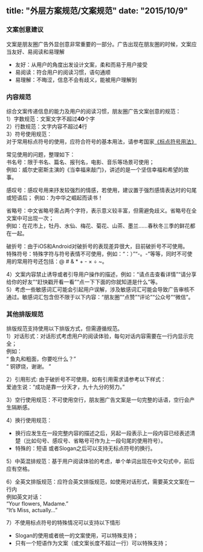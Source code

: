 title: "外层方案规范/文案规范"
date: "2015/10/9"
---


### 文案创意建议  
文案是朋友圈广告外显创意非常重要的一部分。广告出现在朋友圈的时候，文案应当友好、易阅读和易理解  
- 友好：从用户的角度出发设计文案，柔和而易于用户接受  
- 易阅读：符合用户的阅读习惯，语句通顺  
- 易理解：不晦涩，信息不会有歧义，能被用户理解到


### 内容规范  
综合文案传递信息的能力及用户的阅读习惯，朋友圈广告文案创意的规范：  
1）字数规范：文案文字不超过**40**个字  
2）行数规范：文字内容不超过**4**行  
3）符号使用规范：  
对于常用标点符号的使用，应符合符号的基本用法，请参考国家[《标点符号用法》](http://www.moe.gov.cn/ewebeditor/uploadfile/2015/01/13/20150113091548267.pdf)  
	
常见使用的问题，整理如下：  
书名号：限于书名、篇名、报刊名，电影、音乐等场景可使用；  
例如：威尔史密斯主演的《当幸福来敲门》，讲述的是一个坚信幸福和希望的故事。 
 
感叹号：感叹号用来抒发较强烈的情感，若使用，建议置于强烈感情表达时的句尾或短语后；
例如：为中华之崛起而读书！
  
省略号：中文省略号需占两个字符，表示意义较丰富，但需避免歧义。省略号在全文案中可出现一次；  
例如：在花市上，牡丹、水仙、梅花、菊花、山茶、墨兰……春秋冬三季的鲜花都在一起。 

破折号：由于iOS和Android对破折号的表现差异很大，目前破折号不可使用。  
特殊符号：特殊字符与符号表情不可使用，例如：“：）”“-。-”等等，同时不可使用的常用符号还包括：@ # & * + - × ÷ ~。

4）文案内容禁止诱导或者引导用户操作的描述，例如：“请点击查看详情”“请分享给你的好友”“赶快戳开看一看”“点一下下面的你就知道是什么”等。  
5）考虑一些敏感词汇可能会引起用户误解，涉及敏感词汇可能会导致广告审核不通过。敏感词汇包含但不限于以下内容：“朋友圈”“点赞”“评论”“公众号”“微信”。
  
### 其他排版规范
排版规范支持使用以下排版方式，但需遵循规范。  
1）对话形式：对话形式考虑用户的阅读体验，每句对话内容需要在一行内显示完全；  
例如：  
“ 鱼丸和粗面，你要吃什么？”  
“ 铜锣烧，谢谢。 ”  

2）引用形式: 由于破折号不可使用，如有引用需求请参考以下样式：  
爱迪生说：“成功是靠一分天才，九十九分的努力。”  

3）空行使用规范：不可使用空行，朋友圈广告文案是一句完整的话语，空行会产生隔断感。  

4）换行使用规范：   
- 换行应发生在一段完整内容的描述之后，另起一段表示上一段内容已经表述清楚（比如句号、感叹号、省略号可作为上一段句尾的使用符号）。    
- 特殊的：短语 或者Slogan之后可以支持无标点符号的换行。

5）中英混排规范：基于用户阅读体验的考虑，单个单词出现在中文句式中，前后应有空格。  

6）全英文排版规范：应符合英文排版规范，如使用对话形式，需要英文文案在一行内  
  例如英文对话：   
  “Your flowers, Madame.”   
  “It’s Miss, actually…”    
  
7）不使用标点符号的特殊情况可以支持以下情形  
- Slogan的使用或者统一的文案使用，可以特殊支持； 
- 只有一个短语作为文案（或文案长度不超过一行）可以特殊支持；  

